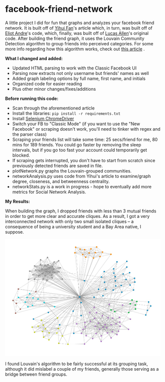 # facebook-friend-network

A little project I did for fun that graphs and analyzes your facebook friend network. It is built off of [Yihui Fan](https://www.databentobox.com/2019/07/28/facebook-friend-graph/)'s article which, in turn, was built off of [Eliot Andre](https://github.com/EliotAndres/facebook-friend-graph)'s code, which, finally, was built off of [Lucas Allen](https://github.com/lgallen/twitter-graph)'s original code.
After building the friend graph, it uses the Louvain Community Detection algorithm to group friends into perceived categories. For some more info regarding how this algorithm works, check out [this article](https://medium.com/walmartglobaltech/demystifying-louvains-algorithm-and-its-implementation-in-gpu-9a07cdd3b010) .

**What I changed and added:**
- Updated HTML parsing to work with the Classic Facebook UI
- Parsing now extracts not only username but friends' names as well
- Added graph labeling options by full name, first name, and initials
- Organized code for easier reading
- Plus other minor changes/fixes/additions

**Before running this code:**
- Scan through the aforementioned article
- Install the libraries: `pip install -r requirements.txt`
- Install [Selenium ChromeDriver](https://www.kenst.com/2015/03/installing-chromedriver-on-mac-osx/)
- Switch your FB to "Classic Mode" (if you want to use the "New Facebook" or scraping doesn't work, you'll need to tinker with regex and the parser class)
- Scraping your friends list will take some time: 25 secs/friend for me, 80 mins for 189 friends. You could go faster by removing the sleep intervals, but if you go too fast your account could temporarily get blocked.
- If scraping gets interrupted, you don't have to start from scratch since previously detected friends are saved in file.
- plotNetwork.py graphs the Louvain-grouped communities.
- networkAnalysis.py uses code from Yihui's article to examine/graph degree, closeness, and betweenness centrality.
- networkStats.py is a work in progress - hope to eventually add more metrics for Social Network Analysis.

**My Results:**

When building the graph, I dropped friends with less than 3 mutual friends in order to get more clear and accurate cliques. As a result, I got a very interconnected network with only two small isolated cliques – a consequence of being a university student and a Bay Area native, I suppose.

![my graph result](my_results/post-louvain.jpg)

I found Louvain's algorithm to be fairly successful at its grouping task, although it did mislabel a couple of my friends, generally those serving as a bridge between friend groups.
